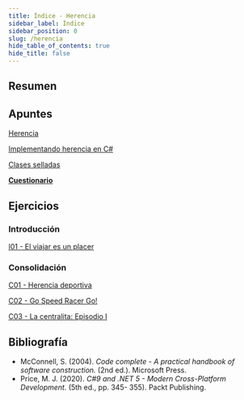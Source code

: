 ```yaml
---
title: Índice - Herencia
sidebar_label: Índice
sidebar_position: 0
slug: /herencia
hide_table_of_contents: true
hide_title: false
---
```


## Resumen

## Apuntes
[Herencia](./Apuntes/00-herencia.md)

[Implementando herencia en C#](./Apuntes/01-herencia-csharp.md)

[Clases selladas](./Apuntes/02-clases-selladas.md)

**[Cuestionario](./Apuntes/cuestionario.md)**

## Ejercicios
### Introducción
[I01 - El viajar es un placer](./Ejercicios/I01-el-viajar-es-un-placer.md)

### Consolidación
[C01 - Herencia deportiva](./Ejercicios/C01-herencia-deportiva.md)

[C02 - Go Speed Racer Go!](./Ejercicios/C02-go-speed-racer-go.md)

[C03 - La centralita: Episodio I](./Ejercicios/C03-la-centralita-episodio-I.md)

## Bibliografía
* McConnell, S. (2004). *Code complete - A practical handbook of software construction.* (2nd ed.). Microsoft Press.
* Price, M. J. (2020). *C#9 and .NET 5 - Modern Cross-Platform Development.* (5th ed., pp. 345- 355). Packt Publishing.

